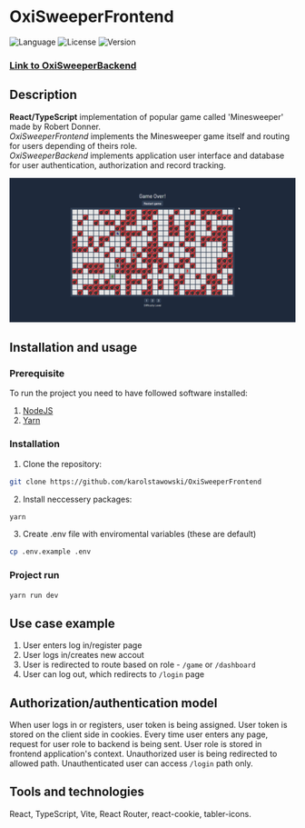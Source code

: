 # OxiSweeperFrontend

![Language](https://img.shields.io/badge/language-TypeScript-3993fa)
![License](https://img.shields.io/github/license/karolstawowski/OxiSweeperFrontend?color=3993fa)
![Version](https://img.shields.io/badge/version-0.0.1-3993fa) <br>

### <a href="https://github.com/karolstawowski/OxiSweeperBackend">Link to OxiSweeperBackend</a>

## Description

<b>React/TypeScript</b> implementation of popular game called 'Minesweeper' made by Robert Donner.</br>
_OxiSweeperFrontend_ implements the Minesweeper game itself and routing for users depending of theirs role.</br>
_OxiSweeperBackend_ implements application user interface and database for user authentication, authorization and record tracking.

<img src="preview.png">

## Installation and usage

### Prerequisite

To run the project you need to have followed software installed:

1. [NodeJS](https://nodejs.org/en/download/)
1. [Yarn](https://classic.yarnpkg.com/lang/en/docs/install/#windows-stable)

### Installation

1. Clone the repository:

```bash
git clone https://github.com/karolstawowski/OxiSweeperFrontend
```

2. Install neccessery packages:

```bash
yarn
```

3. Create .env file with enviromental variables (these are default)

```bash
cp .env.example .env
```

### Project run

```bash
yarn run dev
```

## Use case example

1. User enters log in/register page
2. User logs in/creates new accout
3. User is redirected to route based on role - `/game` or `/dashboard`
4. User can log out, which redirects to `/login` page

## Authorization/authentication model

When user logs in or registers, user token is being assigned. User token is stored on the client side in cookies.
Every time user enters any page, request for user role to backend is being sent. User role is stored in frontend application's context.
Unauthorized user is being redirected to allowed path. Unauthenticated user can access `/login` path only.

## Tools and technologies

React, TypeScript, Vite, React Router, react-cookie, tabler-icons.
